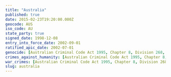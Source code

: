 ```yaml
---
title: "Australia"
published: true
date: 2015-02-23T19:20:00.000Z
geocode: AUS
iso_code: AU
state_party: true
signed_date: 1998-12-08
entry_into_force_date: 2002-09-01
ratified_apic_date: 2002-07-01
genocide: [Australian Criminal Code Act 1995, Chapter 8, Division 268, Subdivision B](https://iccdb.hrlc.net/data/doc/860/keyword/46/)
crimes_against_humanity: [Australian Criminal Code Act 1995, Chapter 8, Division 268 Subdivision C](https://iccdb.hrlc.net/data/doc/860/keyword/13/)
war_crimes: [Australian Criminal Code Act 1995, Chapter 8, Division 268 Subdivision C](https://iccdb.hrlc.net/data/doc/860/keyword/145/)
slug: australia
---
```

